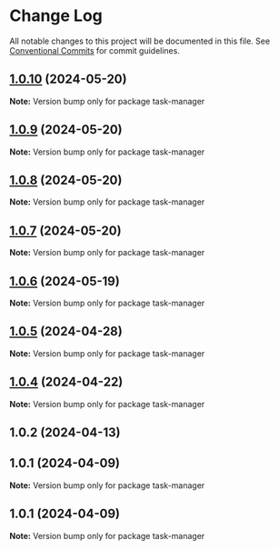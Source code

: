# Change Log

All notable changes to this project will be documented in this file.
See [Conventional Commits](https://conventionalcommits.org) for commit guidelines.

## [1.0.10](https://github.com/Kallenju/notes/compare/task-manager@1.0.9...task-manager@1.0.10) (2024-05-20)

**Note:** Version bump only for package task-manager





## [1.0.9](https://github.com/Kallenju/notes/compare/task-manager@1.0.8...task-manager@1.0.9) (2024-05-20)

**Note:** Version bump only for package task-manager





## [1.0.8](https://github.com/Kallenju/notes/compare/task-manager@1.0.7...task-manager@1.0.8) (2024-05-20)

**Note:** Version bump only for package task-manager





## [1.0.7](https://github.com/Kallenju/notes/compare/task-manager@1.0.6...task-manager@1.0.7) (2024-05-20)

**Note:** Version bump only for package task-manager





## [1.0.6](https://github.com/Kallenju/notes/compare/task-manager@1.0.5...task-manager@1.0.6) (2024-05-19)

**Note:** Version bump only for package task-manager





## [1.0.5](https://github.com/Kallenju/notes/compare/task-manager@1.0.4...task-manager@1.0.5) (2024-04-28)

**Note:** Version bump only for package task-manager





## [1.0.4](https://github.com/Kallenju/notes/compare/task-manager@1.0.2...task-manager@1.0.4) (2024-04-22)

**Note:** Version bump only for package task-manager





## 1.0.2 (2024-04-13)



## 1.0.1 (2024-04-09)

**Note:** Version bump only for package task-manager





## 1.0.1 (2024-04-09)

**Note:** Version bump only for package task-manager

